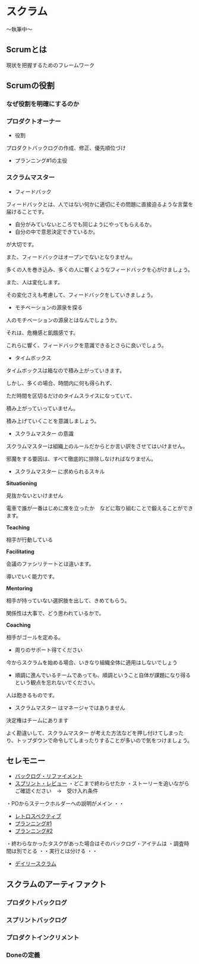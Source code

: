 # スクラム

〜執筆中〜

## Scrumとは

現状を把握するためのフレームワーク

## Scrumの役割

### なぜ役割を明確にするのか

### プロダクトオーナー

* 役割

プロダクトバックログの作成、修正、優先順位づけ

* プランニング#1の主役


### スクラムマスター

* フィードバック

フィードバックとは、人ではない何かに適切にその問題に直接迫るような言葉を届けることです。

* 自分がみていないところでも同じようにやってもらえるか。
* 自分の中で意思決定できているか。

が大切です。

また、フィードバックはオープンでないとなりません。

多くの人を巻き込み、多くの人に響くようなフィードバックを心がけましょう。

また、人は変化します。

その変化さえも考慮して、フィードバックをしていきましょう。

* モチベーションの源泉を探る

人のモチベーションの源泉とはなんでしょうか。

それは、危機感と飢餓感です。

これらに響く、フィードバックを意識できるとさらに良いでしょう。

* タイムボックス

タイムボックスは箱なので積み上がっていきます。

しかし、多くの場合、時間内に何も得られず、

ただ時間を区切るだけのタイムスライスになっていて、

積み上がっていっていません。

積み上げていくことを意識しましょう。

* スクラムマスター の意識

スクラムマスターは組織上のルールだからとか言い訳をさせてはいけません。

邪魔をする要因は、すべて徹底的に排除しなければなりません。


* スクラムマスター に求められるスキル

**Situationing**

見抜かないといけません

電車で誰が一番はじめに席を立ったか　などに取り組むことで鍛えることができます。

**Teaching**

相手が行動している

**Facilitating**

会議のファシリテートとは違います。

導いでいく能力です。

**Mentoring**

相手が持っていない選択肢を出して、きめてもらう。

関係性は大事で、どう思われているかで。

**Coaching**

相手がゴールを定める。


* 周りのサポート得てください

今からスクラムを始める場合、いきなり組織全体に適用はしないでしょう




* 順調に進んでいるチームであっても、順調ということ自体が課題になり得るという観点を忘れないでください。

人は飽きるものです。



* スクラムマスター はマネージャではありません

決定権はチームにあります

よく勘違いして、スクラムマスター が考えた方法などを押し付けてしまったり、トップダウンで命令してしまったりすることが多いので気をつけましょう。


## セレモニー

* [バックログ・リファイメント](/backlog-refinement)
* [スプリント・レビュー]()
・どこまで終わらせたか
・ストーリーを追いながらご確認ください　→　受け入れ条件

・POからステークホルダーへの説明がメイン
・・


* [レトロスペクティブ](/retrospectives)
* [プランニング#1](/iteration-planning)
* [プランニング#2](/iteration-planning)

・終わらなかったタスクがあった場合はそのバックログ・アイテムは
・調査時間は別でとる
・・実行とは分ける
・・


* [デイリースクラム]()



## スクラムのアーティファクト



### プロダクトバックログ

### スプリントバックログ

### プロダクトインクリメント

### Doneの定義
